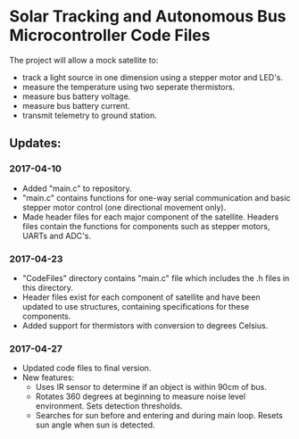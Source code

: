 # Solar Tracking and Autonomous Bus Microcontroller Code Files
The project will allow a mock satellite to:

- track a light source in one dimension using a stepper motor and LED's.
- measure the temperature using two seperate thermistors.
- measure bus battery voltage.
- measure bus battery current.
- transmit telemetry to ground station.

## Updates:

### 2017-04-10

- Added "main.c" to repository.
- "main.c" contains functions for one-way serial communication and basic stepper motor control (one directional movement only).
- Made header files for each major component of the satellite. Headers files contain the functions for components such as stepper motors, UARTs and ADC's.

### 2017-04-23

- "CodeFiles" directory contains "main.c" file which includes the .h files in this directory.
- Header files exist for each component of satellite and have been updated to use structures, containing specifications for these components.
- Added support for thermistors with conversion to degrees Celsius.

### 2017-04-27

- Updated code files to final version.
- New features:
  + Uses IR sensor to determine if an object is within 90cm of bus.
  + Rotates 360 degrees at beginning to measure noise level  environment. Sets detection thresholds.
  + Searches for sun before and entering and during main loop. Resets sun angle when sun is detected. 

